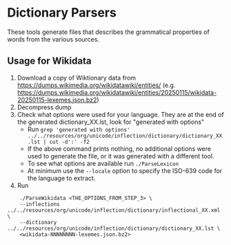 <!--
 Copyright 2025 Unicode Incorporated and others. All rights reserved.
 Copyright 2021-2024 Apple Inc. All rights reserved.
-->
# Dictionary Parsers

These tools generate files that describes the grammatical properties of words from the various sources.

## Usage for Wikidata

1) Download a copy of Wiktionary data from https://dumps.wikimedia.org/wikidatawiki/entities/ (e.g. https://dumps.wikimedia.org/wikidatawiki/entities/20250115/wikidata-20250115-lexemes.json.bz2)
2) Decompress dump
3) Check what options were used for your language. They are at the end of the generated dictionary_XX.lst, look for "generated with options"
   - Run `grep 'generated with options' ../../resources/org/unicode/inflection/dictionary/dictionary_XX.lst | cut -d':' -f2`
   - If the above command prints nothing, no additional options were used to generate the file, or it was generated with a different tool.
   - To see what options are available run `./ParseLexicon`
   - At minimum use the `--locale` option to specify the ISO-639 code for the language to extract.
4) Run
```
    ./ParseWikidata <THE_OPTIONS_FROM_STEP_3> \
    --inflections ../../resources/org/unicode/inflection/dictionary/inflectional_XX.xml \
    --dictionary ../../resources/org/unicode/inflection/dictionary/dictionary_XX.lst \
    <wikidata-NNNNNNNN-lexemes.json.bz2>
```
